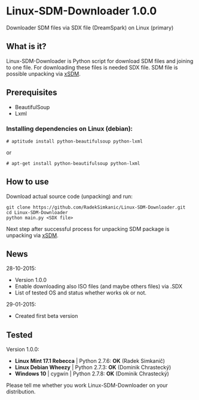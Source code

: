 # Linux-SDM-Downloader 1.0.0
Downloader SDM files via SDX file (DreamSpark) on Linux (primary)

## What is it?
Linux-SDM-Downloader is Python script for download SDM files and joining to one file. For downloading these files is needed SDX file. SDM file is possible unpacking via [xSDM](https://github.com/v3l0c1r4pt0r/xSDM).

## Prerequisites
- BeautifulSoup
- Lxml

### Installing dependencies on Linux (debian):
```
# aptitude install python-beautifulsoup python-lxml
```
or
```
# apt-get install python-beautifulsoup python-lxml
```

## How to use
Download actual source code (unpacking) and run:
```
git clone https://github.com/RadekSimkanic/Linux-SDM-Downloader.git
cd Linux-SDM-Downloader
python main.py <SDX file>
```

Next step after successful process for unpacking SDM package is unpacking via [xSDM](https://github.com/v3l0c1r4pt0r/xSDM).

## News
28-10-2015:
- Version 1.0.0
- Enable downloading also ISO files (and maybe others files) via .SDX
- List of tested OS and status whether works ok or not.

29-01-2015:
- Created first beta version

## Tested
Version 1.0.0:
- **Linux Mint 17.1 Rebecca** | Python 2.7.6: **OK** (Radek Simkanič)
- **Linux Debian Wheezy** | Python 2.7.3: **OK** (Dominik Chrastecký)
- **Windows 10** | cygwin | Python 2.7.8: **OK** (Dominik Chrastecký)

Please tell me whether you work Linux-SDM-Downloader on your distribution.
